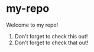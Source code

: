 # my-repo

Welcome to my repo! 

1. Don't forget to check this out!
2. Don't forget to check that out!
